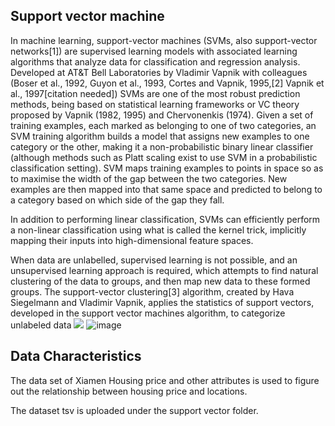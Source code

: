 
## **Support vector machine**

In machine learning, support-vector machines (SVMs, also support-vector networks[1]) are supervised learning models with associated learning algorithms that analyze data for classification and regression analysis. Developed at AT&amp;T Bell Laboratories by Vladimir Vapnik with colleagues (Boser et al., 1992, Guyon et al., 1993, Cortes and Vapnik, 1995,[2] Vapnik et al., 1997[citation needed]) SVMs are one of the most robust prediction methods, being based on statistical learning frameworks or VC theory proposed by Vapnik (1982, 1995) and Chervonenkis (1974). Given a set of training examples, each marked as belonging to one of two categories, an SVM training algorithm builds a model that assigns new examples to one category or the other, making it a non-probabilistic binary linear classifier (although methods such as Platt scaling exist to use SVM in a probabilistic classification setting). SVM maps training examples to points in space so as to maximise the width of the gap between the two categories. New examples are then mapped into that same space and predicted to belong to a category based on which side of the gap they fall.

In addition to performing linear classification, SVMs can efficiently perform a non-linear classification using what is called the kernel trick, implicitly mapping their inputs into high-dimensional feature spaces.

When data are unlabelled, supervised learning is not possible, and an unsupervised learning approach is required, which attempts to find natural clustering of the data to groups, and then map new data to these formed groups. The support-vector clustering[3] algorithm, created by Hava Siegelmann and Vladimir Vapnik, applies the statistics of support vectors, developed in the support vector machines algorithm, to categorize unlabeled data ![](RackMultipart20220507-1-sm375r_html_7196186dd52ae5f2.png)
![image](https://user-images.githubusercontent.com/101298565/167268595-34d020ac-e429-41ae-92cc-966c03037984.png)

## **Data Characteristics**

The data set of Xiamen Housing price and other attributes is used to figure out the relationship between housing price and locations.

The dataset tsv is uploaded under the support vector folder.
